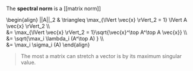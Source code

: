 The **spectral norm** is a [[matrix norm]]

\begin{align}
||A||\_2 & \triangleq \max\_{\lVert \vec{x} \rVert\_2 = 1} \lVert A \vec{x} \rVert_2 \\\\\
&= \max\_{\lVert \vec{x} \rVert\_2 = 1}\sqrt{\vec{x}^\top A^\top A \vec{x}} \\\\\
&= \sqrt{\max_i \lambda_i (A^\top A) } \\\\\
&= \max_i \sigma_i (A)
\end{align}

> The most a matrix can stretch a vector is by its maximum singular value.